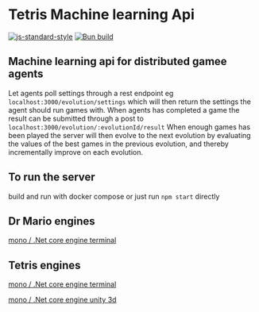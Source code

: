 # Tetris Machine learning Api

[![js-standard-style](https://img.shields.io/badge/code%20style-standard-brightgreen.svg)](http://standardjs.com/)
[![Bun build](https://github.com/cbpetersen/tetris-ml-evolutionary-api/actions/workflows/build.yml/badge.svg)](https://github.com/cbpetersen/tetris-ml-evolutionary-api/actions/workflows/build.yml)



## Machine learning api for distributed gamee agents

Let agents poll settings through a rest endpoint eg `localhost:3000/evolution/settings` which will then return the settings the agent should run games with.
When agents has completed a game the result can be submitted through a post to `localhost:3000/evolution/:evolutionId/result`
When enough games has been played the server will then evolve to the next evolution by evaluating the values of the best games in the previous evolution, and thereby incrementally improve on each evolution.

## To run the server

build and run with docker compose or just run `npm start` directly


## Dr Mario engines
[mono / .Net core engine terminal](https://github.com/cbpetersen/dr-mario-engine)

## Tetris engines
[mono / .Net core engine terminal](https://github.com/cbpetersen/tetris-engine)

[mono / .Net core engine unity 3d](https://github.com/cbpetersen/tetris-unity3d)
